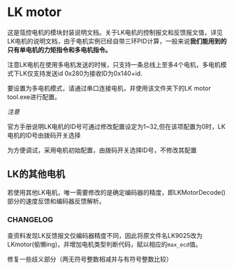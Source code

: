 # LK motor

这是瓴控电机的模块封装说明文档。关于LK电机的控制报文和反馈报文值，详见LK电机的说明文档，由于电机实例已经自带三环PID计算，一般来说**我们能用到的只有单电机的力矩指令和多电机指令。**

注意LK电机在使用多电机发送的时候，只支持一条总线上至多4个电机，多电机模式下LK仅支持发送id 0x280为接收ID为0x140+id.

要设置为多电机模式，请通过串口连接电机，并使用该文件夹下的LK motor tool.exe进行配置。

*注意*

官方手册说明LK电机的ID号可通过修改配置设定为1~32,但在该项配置为0时，LK电机的ID号由拨码开关选择

为方便调试，采用电机初始配置，由拨码开关选择ID号，不修改其配置

## LK的其他电机

若使用其他LK电机，唯一需要修改的是确定编码器的精度，即LKMotorDecode()部分的速度反馈和编码器反馈解析。

### CHANGELOG

查资料发现LK反馈报文仅编码器精度不同，因此将原文件名LK9025改为LKmotor(偷懒ing)，并增加电机类型判断代码，赋以相应的`max_ecd`值。

修复一些歧义部分（两无符号整数相减并与有符号整数比较）
